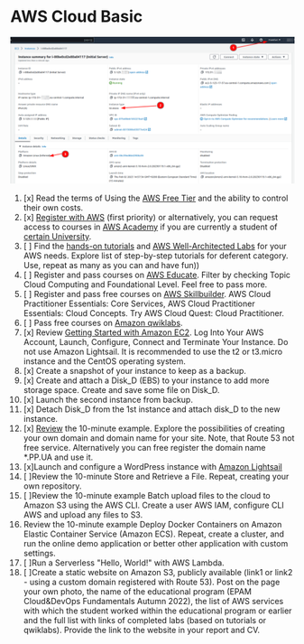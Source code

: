 # AWS Cloud Basic
![AWS Cloud Cover](img/2023-02-02_15-15.png)

1. [x] Read the terms of Using the [AWS Free Tier](https://docs.aws.amazon.com/en_us/awsaccountbilling/latest/aboutv2/billing-free-tier.html) and the ability to control their own costs.
2. [x] [Register with AWS](https://portal.aws.amazon.com/billing/signup?redirect_url=https%3A%2F%2Faws.amazon.com%2Fregistration-confirmation#/start) (first priority) or alternatively, you can request access to courses in [AWS Academy](https://aws.amazon.com/training/awsacademy/member-list/) if you are currently a student of [certain University](https://aws.amazon.com/training/awsacademy/member-list/).
3. [ ] Find the [hands-on tutorials](https://aws.amazon.com/ru/getting-started/hands-on/?awsf.getting-started-category=category%23compute&awsf.getting-started-content-type=content-type%23hands-on&?e=gs2020&p=gsrc&awsf.getting-started-level=*all) and [AWS Well-Architected Labs](https://www.wellarchitectedlabs.com/) for your AWS needs. Explore list of step-by-step tutorials for deferent category. Use, repeat as many as you can and have fun))
4. [ ] Register and pass courses on [AWS Educate](https://www.awseducate.com/). Filter by checking Topic Cloud Computing and Foundational Level. Feel free to pass more.
5. [ ] Register and pass free courses on [AWS Skillbuilder](https://explore.skillbuilder.aws/learn). AWS Cloud Practitioner Essentials: Core Services, AWS Cloud Practitioner Essentials: Cloud Concepts. Try AWS Cloud Quest: Cloud Practitioner.
6. [ ] Pass free courses on [Amazon qwiklabs](https://amazon.qwiklabs.com/).
7. [x] Review [Getting Started with Amazon EC2](https://aws.amazon.com/ec2/getting-started/?nc1=h_ls). Log Into Your AWS Account, Launch, Configure, Connect and Terminate Your Instance. Do not use Amazon Lightsail. It is recommended to use the t2 or t3.micro instance and the CentOS operating system.
8. [x] Create a snapshot of your instance to keep as a backup. 
9. [x] Create and attach a Disk_D (EBS) to your instance to add more storage space. Create and save some file on Disk_D. 
10. [x] Launch the second instance from backup.
11. [x] Detach Disk_D from the 1st instance and attach disk_D to the new instance.
12. [x] [Review](https://aws.amazon.com/getting-started/hands-on/get-a-domain/?nc1=h_ls) the 10-minute example. Explore the possibilities of creating your own domain and domain name for your site. Note, that Route 53 not free service. Alternatively you can free register the domain name *.PP.UA and use it.
13. [x]Launch and configure a WordPress instance with [Amazon Lightsail](https://aws.amazon.com/getting-started/hands-on/launch-a-wordpress-website/?trk=gs_card)
14. [ ]Review the 10-minute Store and Retrieve a File. Repeat, creating your own repository.
15. [ ]Review the 10-minute example Batch upload files to the cloud to Amazon S3 using the AWS CLI. Create a user AWS IAM, configure CLI AWS and upload any files to S3.
16. Review the 10-minute example Deploy Docker Containers on Amazon Elastic Container Service (Amazon ECS). Repeat, create a cluster, and run the online demo application or better other application with custom settings.
17. [ ]Run a Serverless "Hello, World!" with AWS Lambda.
18. [ ]Create a static website on Amazon S3, publicly available (link1 or link2 - using a custom domain registered with Route 53). Post on the page your own photo, the name of the educational program (EPAM Cloud&DevOps Fundamentals Autumn 2022), the list of AWS services with which the student worked within the educational program or earlier and the full list with links of completed labs (based on tutorials or qwiklabs). Provide the link to the website in your report and СV.